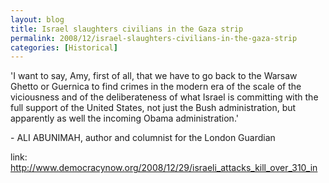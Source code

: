 ```yaml
---
layout: blog
title: Israel slaughters civilians in the Gaza strip
permalink: 2008/12/israel-slaughters-civilians-in-the-gaza-strip
categories: [Historical]
---
```


<p>'I want to say, Amy, first of all, that we have to go back to the Warsaw Ghetto or Guernica to find crimes in the modern era of the scale of the viciousness and of the deliberateness of what Israel is committing with the full support of the United States, not just the Bush administration, but apparently as well the incoming Obama administration.'</p>
<p>- ALI ABUNIMAH, author and columnist for the London Guardian</p>
<p>link: <a href="http://www.democracynow.org/2008/12/29/israeli_attacks_kill_over_310_in" title="http://www.democracynow.org/2008/12/29/israeli_attacks_kill_over_310_in">http://www.democracynow.org/2008/12/29/israeli_attacks_kill_over_310_in</a></p>
